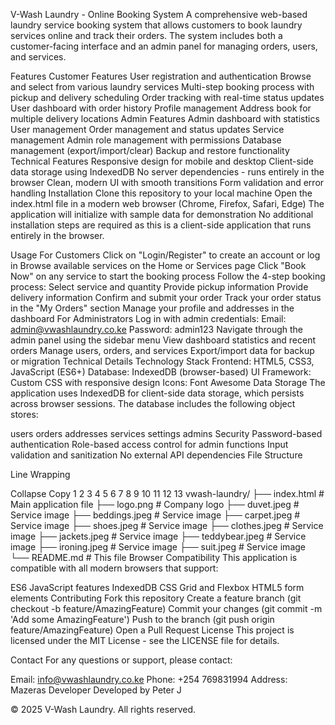 V-Wash Laundry - Online Booking System A comprehensive web-based laundry service booking system that allows customers to book laundry services online and track their orders. The system includes both a customer-facing interface and an admin panel for managing orders, users, and services.

Features Customer Features User registration and authentication Browse and select from various laundry services Multi-step booking process with pickup and delivery scheduling Order tracking with real-time status updates User dashboard with order history Profile management Address book for multiple delivery locations Admin Features Admin dashboard with statistics User management Order management and status updates Service management Admin role management with permissions Database management (export/import/clear) Backup and restore functionality Technical Features Responsive design for mobile and desktop Client-side data storage using IndexedDB No server dependencies - runs entirely in the browser Clean, modern UI with smooth transitions Form validation and error handling Installation Clone this repository to your local machine Open the index.html file in a modern web browser (Chrome, Firefox, Safari, Edge) The application will initialize with sample data for demonstration No additional installation steps are required as this is a client-side application that runs entirely in the browser.

Usage For Customers Click on "Login/Register" to create an account or log in Browse available services on the Home or Services page Click "Book Now" on any service to start the booking process Follow the 4-step booking process: Select service and quantity Provide pickup information Provide delivery information Confirm and submit your order Track your order status in the "My Orders" section Manage your profile and addresses in the dashboard For Administrators Log in with admin credentials: Email: admin@vwashlaundry.co.ke Password: admin123 Navigate through the admin panel using the sidebar menu View dashboard statistics and recent orders Manage users, orders, and services Export/import data for backup or migration Technical Details Technology Stack Frontend: HTML5, CSS3, JavaScript (ES6+) Database: IndexedDB (browser-based) UI Framework: Custom CSS with responsive design Icons: Font Awesome Data Storage The application uses IndexedDB for client-side data storage, which persists across browser sessions. The database includes the following object stores:

users orders addresses services settings admins Security Password-based authentication Role-based access control for admin functions Input validation and sanitization No external API dependencies File Structure

Line Wrapping

Collapse Copy 1 2 3 4 5 6 7 8 9 10 11 12 13 vwash-laundry/ ├── index.html # Main application file ├── logo.png # Company logo ├── duvet.jpeg # Service image ├── beddings.jpeg # Service image ├── carpet.jpeg # Service image ├── shoes.jpeg # Service image ├── clothes.jpeg # Service image ├── jackets.jpeg # Service image ├── teddybear.jpeg # Service image ├── ironing.jpeg # Service image ├── suit.jpeg # Service image └── README.md # This file Browser Compatibility This application is compatible with all modern browsers that support:

ES6 JavaScript features IndexedDB CSS Grid and Flexbox HTML5 form elements Contributing Fork this repository Create a feature branch (git checkout -b feature/AmazingFeature) Commit your changes (git commit -m 'Add some AmazingFeature') Push to the branch (git push origin feature/AmazingFeature) Open a Pull Request License This project is licensed under the MIT License - see the LICENSE file for details.

Contact For any questions or support, please contact:

Email: info@vwashlaundry.co.ke Phone: +254 769831994 Address: Mazeras Developer Developed by Peter J

© 2025 V-Wash Laundry. All rights reserved.
